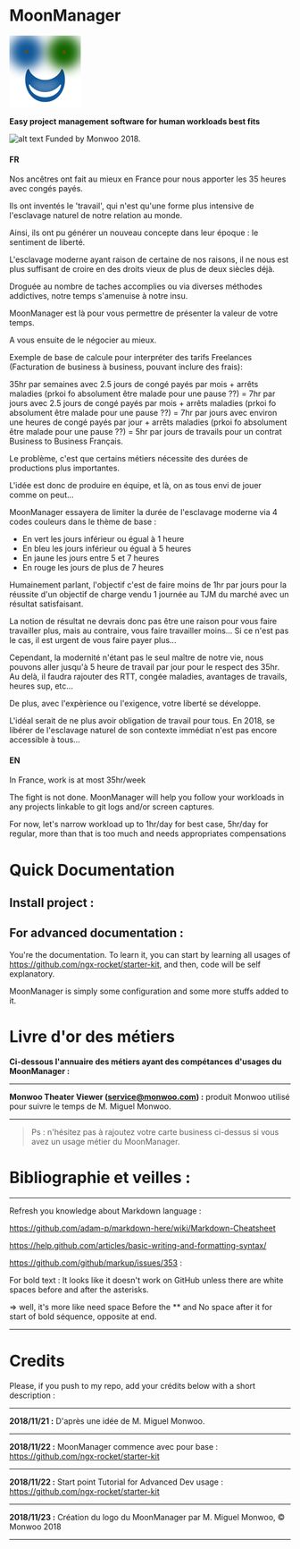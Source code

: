 # MoonManager
![alt text](https://raw.githubusercontent.com/monwoo/MoonManager/master/src/assets/logos/LogoMoonManager-128.png)

**Easy project management software for human workloads best fits**

![alt text](http://www.monwoo.com/LogoMonwoo-64.png)
Funded by Monwoo 2018.

#### FR
Nos ancêtres ont fait au mieux en France pour nous apporter les 35 heures avec congés payés.

Ils ont inventés le 'travail', qui n'est qu'une forme plus intensive de l'esclavage naturel de notre relation au monde.

Ainsi, ils ont pu générer un nouveau concepte dans leur époque : le sentiment de liberté.

L'esclavage moderne ayant raison de certaine de nos raisons, il ne nous est plus suffisant de croire en des droits vieux de plus de deux siècles déjà.

Droguée au nombre de taches accomplies ou via diverses méthodes addictives, notre temps s'amenuise à notre insu.

MoonManager est là pour vous permettre de présenter la valeur de votre temps.

A vous ensuite de le négocier au mieux.

Exemple de base de calcule pour interpréter des tarifs Freelances (Facturation de business à business, pouvant inclure des frais):

35hr par semaines avec 2.5 jours de congé payés par mois + arrêts maladies (prkoi fo absolument être malade pour une pause ??)
= 7hr par jours avec 2.5 jours de congé payés par mois + arrêts maladies (prkoi fo absolument être malade pour une pause ??)
= 7hr par jours avec environ une heures de congé payés par jour + arrêts maladies (prkoi fo absolument être malade pour une pause ??)
= 5hr par jours de travails pour un contrat Business to Business Français.

Le problème, c'est que certains métiers nécessite des durées de productions plus importantes.

L'idée est donc de produire en équipe, et là, on as tous envi de jouer comme on peut...

MoonManager essayera de limiter la durée de l'esclavage moderne via 4 codes couleurs dans le thème de base :
- En vert les jours inférieur ou égual à 1 heure
- En bleu les jours inférieur ou égual à 5 heures
- En jaune les jours entre 5 et 7 heures
- En rouge les jours de plus de 7 heures


Humainement parlant, l'objectif c'est de faire moins de 1hr par jours pour la réussite d'un objectif de charge vendu 1 journée au TJM du marché avec un résultat satisfaisant.

La notion de résultat ne devrais donc pas être une raison pour vous faire travailler plus, mais au contraire, vous faire travailler moins... Si ce n'est pas le cas, il est urgent de vous faire payer plus... 

Cependant, la modernité n'étant pas le seul maître de notre vie, nous pouvons aller jusqu'à 5 heure de travail par jour pour le respect des 35hr. Au delà, il faudra rajouter des RTT, congée maladies, avantages de travails, heures sup, etc...

De plus, avec l'expèrience ou l'exigence, votre liberté se développe.

L'idéal serait de ne plus avoir obligation de travail pour tous.
En 2018, se libérer de l'esclavage naturel de son contexte immédiat n'est pas encore accessible à tous...


#### EN
In France, work is at most 35hr/week

The fight is not done. MoonManager will help you follow your workloads in any projects linkable to git logs and/or screen captures.

For now, let's narrow workload up to 1hr/day for best case, 5hr/day for regular, more than that is too much and needs appropriates compensations

# Quick Documentation

## Install project :


## For advanced documentation :
You're the documentation. To learn it, you can start by learning all usages of https://github.com/ngx-rocket/starter-kit, and then, code will be self explanatory.

MoonManager is simply some configuration and some more stuffs added to it.

# Livre d'or des métiers

 **Ci-dessous l'annuaire des métiers ayant des compétances d'usages du MoonManager :** 
___
**Monwoo Theater Viewer (service@monwoo.com) :** produit Monwoo utilisé pour suivre le temps de M. Miguel Monwoo.


___
> Ps : n'hésitez pas à rajoutez votre carte business ci-dessus si vous avez un usage métier du MoonManager.

# Bibliographie et veilles :
___
Refresh you knowledge about Markdown language :

https://github.com/adam-p/markdown-here/wiki/Markdown-Cheatsheet

https://help.github.com/articles/basic-writing-and-formatting-syntax/

https://github.com/github/markup/issues/353 :

For bold text : It looks like it doesn't work on GitHub unless there are white spaces before and after the asterisks.

=> well, it's more like need space Before the ** and No space after it for start of bold séquence, opposite at end.
___

# Credits
Please, if you push to my repo, add your crédits below with a short description :

___
 **2018/11/21 :** D'après une idée de M. Miguel Monwoo.
___
 **2018/11/22 :** MoonManager commence avec pour base : https://github.com/ngx-rocket/starter-kit
___
 **2018/11/22 :** Start point Tutorial for Advanced Dev usage : https://github.com/ngx-rocket/starter-kit
___
 **2018/11/23 :** Création du logo du MoonManager par M. Miguel Monwoo, © Monwoo 2018
___


